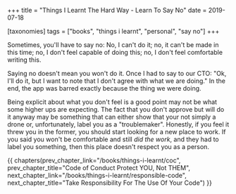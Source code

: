 +++
title = "Things I Learnt The Hard Way - Learn To Say No"
date = 2019-07-18

[taxonomies]
tags = ["books", "things i learnt", "personal", "say no"]
+++

Sometimes, you'll have to say no: No, I can't do it; no, it can't be made in
this time; no, I don't feel capable of doing this; no, I don't feel
comfortable writing this.

<!-- more -->

Saying no doesn't mean you won't do it.  Once I had to say to our CTO: "Ok,
I'll do it, but I want to note that I don't agree with what we are doing." In
the end, the app was barred exactly because the thing we were doing.

Being explicit about what you don't feel is a good point may not be what some
higher ups are expecting. The fact that you don't approve but will do it
anyway may be something that can either show that your not simply a drone or,
unfortunately, label you as a "troublemaker". Honestly, if you feel it threw
you in the former, you should start looking for a new place to work. If you
said you won't be comfortable and still _did the work_, and they had to label
you something, then this place doesn't respect you as a person.

{{ chapters(prev_chapter_link="/books/things-i-learnt/coc", prev_chapter_title="Code of Conduct Protect YOU, Not THEM", next_chapter_link="/books/things-i-learnt/responsible-code", next_chapter_title="Take Responsibility For The Use Of Your Code") }}

